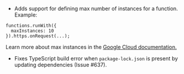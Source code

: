 - Adds support for defining max number of instances for a function. Example:

```
functions.runWith({
  maxInstances: 10
}).https.onRequest(...);
```

Learn more about max instances in the [Google Cloud documentation.](https://cloud.google.com/functions/docs/max-instances)

- Fixes TypeScript build error when `package-lock.json` is present by updating dependencies (Issue #637).
